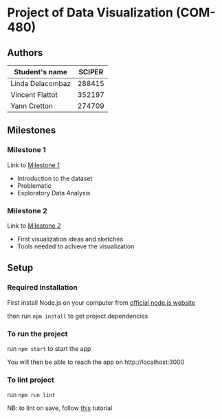 # Project of Data Visualization (COM-480)

## Authors

| Student's name | SCIPER |
| -------------- | ------ |
| Linda Delacombaz | 288415 |
| Vincent Flattot | 352197 |
| Yann Cretton | 274709 |

## Milestones

### Milestone 1
Link to [Milestone 1](/milestones/milestone1.md)

- Introduction to the dataset
- Problematic 
- Exploratory Data Analysis

### Milestone 2
Link to [Milestone 2](https://github.com/com-480-data-visualization/project-2023-vizer-la-lune/blob/master/milestones/milestone_2/Milestone_2.pdf)

- First visualization ideas and sketches
- Tools needed to achieve the visualization

## Setup
### Required installation
First install Node.js on your computer from [official node.js website](https://nodejs.org/en/download)

then run ```npm install``` to get project dependencies
### To run the project 
 
run ```npm start``` to start the app

You will then be able to reach the app on http://localhost:3000

### To lint project 
run ```npm run lint```

NB: to lint on save, follow [this](https://www.digitalocean.com/community/tutorials/workflow-auto-eslinting#:~:text=marks%20and%20semicolons!-,Step%204%20%E2%80%93%20Adding%20Code%20Actions%20on%20Save,-Trying%20to%20manually) tutorial 
